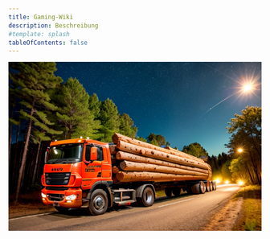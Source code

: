 ```yaml
---
title: Gaming-Wiki
description: Beschreibung
#template: splash
tableOfContents: false
---
```

![Truck on the Road](../../assets/title.png)